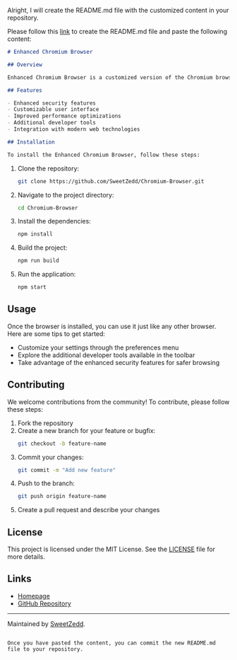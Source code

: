 Alright, I will create the README.md file with the customized content in your repository.

Please follow this [link](https://github.com/SweetZedd/Chromium-Browser/new/main?filename=README.md) to create the README.md file and paste the following content:

```markdown
# Enhanced Chromium Browser

## Overview

Enhanced Chromium Browser is a customized version of the Chromium browser with additional features and enhancements. This project aims to provide users with a more powerful and versatile browsing experience.

## Features

- Enhanced security features
- Customizable user interface
- Improved performance optimizations
- Additional developer tools
- Integration with modern web technologies

## Installation

To install the Enhanced Chromium Browser, follow these steps:
```



1. Clone the repository:
   ```sh
   git clone https://github.com/SweetZedd/Chromium-Browser.git
   ```
3. Navigate to the project directory:
   ```sh
   cd Chromium-Browser
   ```
4. Install the dependencies:
   ```sh
   npm install
   ```
5. Build the project:
   ```sh
   npm run build
   ```
6. Run the application:
   ```sh
   npm start
   ```

## Usage

Once the browser is installed, you can use it just like any other browser. Here are some tips to get started:

- Customize your settings through the preferences menu
- Explore the additional developer tools available in the toolbar
- Take advantage of the enhanced security features for safer browsing

## Contributing

We welcome contributions from the community! To contribute, please follow these steps:

1. Fork the repository
2. Create a new branch for your feature or bugfix:
   ```sh
   git checkout -b feature-name
   ```
3. Commit your changes:
   ```sh
   git commit -m "Add new feature"
   ```
4. Push to the branch:
   ```sh
   git push origin feature-name
   ```
5. Create a pull request and describe your changes

## License

This project is licensed under the MIT License. See the [LICENSE](LICENSE) file for more details.

## Links

- [Homepage](https://replit.com/@SweetZedd/Chromium-Enhancer-1)
- [GitHub Repository](https://github.com/SweetZedd/Chromium-Browser)

---

Maintained by [SweetZedd](https://github.com/SweetZedd).
```

Once you have pasted the content, you can commit the new README.md file to your repository.
